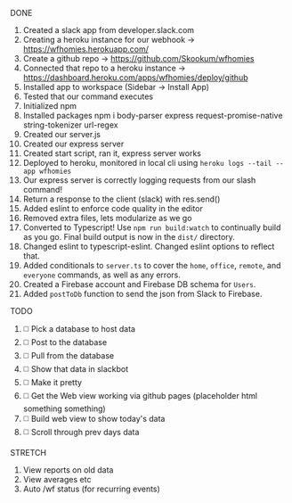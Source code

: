 DONE
1. Created a slack app from developer.slack.com
2. Creating a heroku instance for our webhook -> https://wfhomies.herokuapp.com/
3. Create a github repo -> https://github.com/Skookum/wfhomies
4. Connected that repo to a heroku instance -> https://dashboard.heroku.com/apps/wfhomies/deploy/github
5. Installed app to workspace (Sidebar -> Install App)
6. Tested that our command executes
7. Initialized npm
8. Installed packages npm i body-parser express request-promise-native string-tokenizer url-regex
9. Created our server.js
10. Created our express server
11. Created start script, ran it, express server works
12. Deployed to heroku, monitored in local cli using `heroku logs --tail --app wfhomies`
13. Our express server is correctly logging requests from our slash command!
14. Return a response to the client (slack) with res.send()
15. Added eslint to enforce code quality in the editor
16. Removed extra files, lets modularize as we go
17. Converted to Typescript!  Use `npm run build:watch` to continually build as you go.  Final build output is now in the `dist/` directory.
18. Changed eslint to typescript-eslint.  Changed eslint options to reflect that.
19. Added conditionals to `server.ts` to cover the `home`, `office`, `remote`, and `everyone` commands, as well as any errors.
20. Created a Firebase account and Firebase DB schema for `Users`.
21. Added `postToDb` function to send the json from Slack to Firebase.

TODO
1. ◻️ Pick a database to host data
2. ◻️ Post to the database
3. ◻️ Pull from the database
5. ◻️ Show that data in slackbot
6. ◻️ Make it pretty
7. ◻️ Get the Web view working via github pages (placeholder html something something)
8. ◻️ Build web view to show today's data
9. ◻️ Scroll through prev days data 

STRETCH
1. View reports on old data
2. View averages etc
3. Auto /wf status (for recurring events)